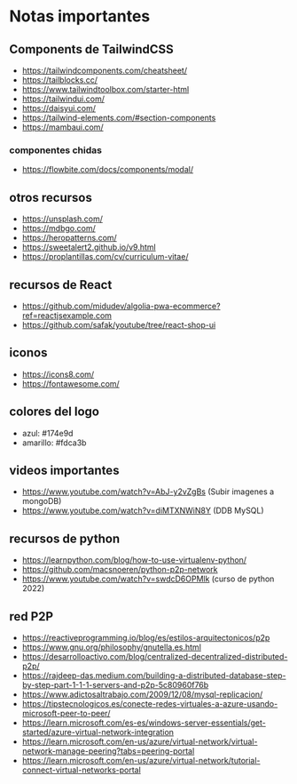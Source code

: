 #  Notas importantes

## Components de TailwindCSS
- https://tailwindcomponents.com/cheatsheet/
- https://tailblocks.cc/
- https://www.tailwindtoolbox.com/starter-html
- https://tailwindui.com/
- https://daisyui.com/
- https://tailwind-elements.com/#section-components
- https://mambaui.com/

### componentes chidas
- https://flowbite.com/docs/components/modal/

## otros recursos
- https://unsplash.com/
- https://mdbgo.com/
- https://heropatterns.com/
- https://sweetalert2.github.io/v9.html
- https://proplantillas.com/cv/curriculum-vitae/

## recursos de React
- https://github.com/midudev/algolia-pwa-ecommerce?ref=reactjsexample.com
- https://github.com/safak/youtube/tree/react-shop-ui

## iconos
- https://icons8.com/
- https://fontawesome.com/

## colores del logo
- azul: #174e9d
- amarillo: #fdca3b

## videos importantes
- https://www.youtube.com/watch?v=AbJ-y2vZgBs (Subir imagenes a mongoDB)
- https://www.youtube.com/watch?v=diMTXNWiN8Y (DDB MySQL)

## recursos de python
- https://learnpython.com/blog/how-to-use-virtualenv-python/
- https://github.com/macsnoeren/python-p2p-network
- https://www.youtube.com/watch?v=swdcD6OPMlk (curso de python 2022)

## red P2P
- https://reactiveprogramming.io/blog/es/estilos-arquitectonicos/p2p
- https://www.gnu.org/philosophy/gnutella.es.html 
- https://desarrolloactivo.com/blog/centralized-decentralized-distributed-p2p/
- https://rajdeep-das.medium.com/building-a-distributed-database-step-by-step-part-1-1-1-servers-and-p2p-5c80960f76b 
- https://www.adictosaltrabajo.com/2009/12/08/mysql-replicacion/
- https://tipstecnologicos.es/conecte-redes-virtuales-a-azure-usando-microsoft-peer-to-peer/
- https://learn.microsoft.com/es-es/windows-server-essentials/get-started/azure-virtual-network-integration
- https://learn.microsoft.com/en-us/azure/virtual-network/virtual-network-manage-peering?tabs=peering-portal
- https://learn.microsoft.com/en-us/azure/virtual-network/tutorial-connect-virtual-networks-portal